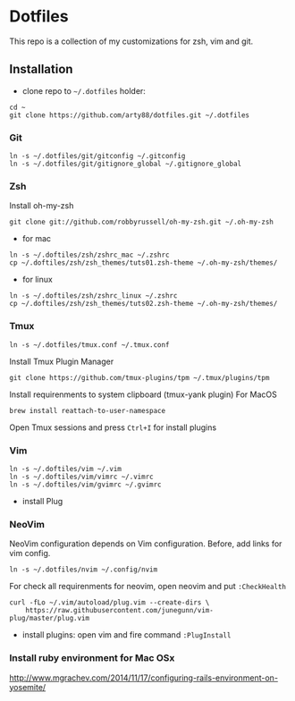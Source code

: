 # Dotfiles

This repo is a collection of my customizations for zsh, vim and git.

## Installation

* clone repo to `~/.dotfiles` holder:

```
cd ~
git clone https://github.com/arty88/dotfiles.git ~/.dotfiles
```

### Git
```
ln -s ~/.dotfiles/git/gitconfig ~/.gitconfig
ln -s ~/.dotfiles/git/gitignore_global ~/.gitignore_global
```

### Zsh
Install oh-my-zsh
```
git clone git://github.com/robbyrussell/oh-my-zsh.git ~/.oh-my-zsh
```
* for mac
```
ln -s ~/.doftiles/zsh/zshrc_mac ~/.zshrc
cp ~/.doftiles/zsh/zsh_themes/tuts01.zsh-theme ~/.oh-my-zsh/themes/
```
* for linux
```
ln -s ~/.doftiles/zsh/zshrc_linux ~/.zshrc
cp ~/.doftiles/zsh/zsh_themes/tuts02.zsh-theme ~/.oh-my-zsh/themes/
```

### Tmux

```
ln -s ~/.dotfiles/tmux.conf ~/.tmux.conf
```
Install Tmux Plugin Manager
```
git clone https://github.com/tmux-plugins/tpm ~/.tmux/plugins/tpm
```
Install requirenments to system clipboard (tmux-yank plugin)
For MacOS
```
brew install reattach-to-user-namespace
```
Open Tmux sessions and press `Ctrl+I` for install plugins

### Vim
```
ln -s ~/.doftiles/vim ~/.vim
ln -s ~/.doftiles/vim/vimrc ~/.vimrc
ln -s ~/.doftiles/vim/gvimrc ~/.gvimrc
```
* install Plug

### NeoVim
NeoVim configuration depends on Vim configuration. Before, add links for vim config.
```
ln -s ~/.dotfiles/nvim ~/.config/nvim
```
For check all requirenments for neovim, open neovim and put `:CheckHealth`

```
curl -fLo ~/.vim/autoload/plug.vim --create-dirs \
    https://raw.githubusercontent.com/junegunn/vim-plug/master/plug.vim
```

* install plugins: open vim and fire command `:PlugInstall`

### Install ruby environment for Mac OSx
http://www.mgrachev.com/2014/11/17/configuring-rails-environment-on-yosemite/
